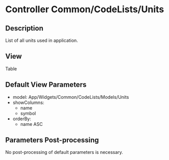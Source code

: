 # Controller Common/CodeLists/Units

## Description

List of all units used in application.

## View

Table

## Default View Parameters

* model: App/Widgets/Common/CodeLists/Models/Units
* showColumns:
  * name
  * symbol
* orderBy: 
  * name ASC

## Parameters Post-processing

No post-processing of default parameters is necessary.

